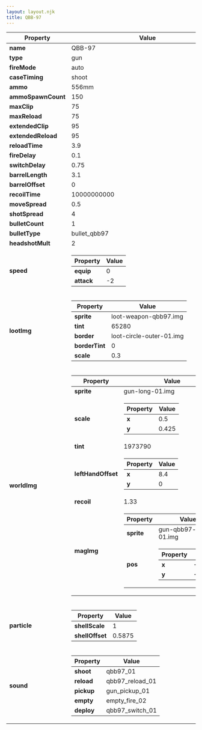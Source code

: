 ```yaml
---
layout: layout.njk
title: QBB-97
---
```


<table><thead><tr><th>Property</th><th>Value</th></tr></thead><tbody><tr><td><b>name</b></td><td>QBB-97</td></tr><tr><td><b>type</b></td><td>gun</td></tr><tr><td><b>fireMode</b></td><td>auto</td></tr><tr><td><b>caseTiming</b></td><td>shoot</td></tr><tr><td><b>ammo</b></td><td>556mm</td></tr><tr><td><b>ammoSpawnCount</b></td><td>150</td></tr><tr><td><b>maxClip</b></td><td>75</td></tr><tr><td><b>maxReload</b></td><td>75</td></tr><tr><td><b>extendedClip</b></td><td>95</td></tr><tr><td><b>extendedReload</b></td><td>95</td></tr><tr><td><b>reloadTime</b></td><td>3.9</td></tr><tr><td><b>fireDelay</b></td><td>0.1</td></tr><tr><td><b>switchDelay</b></td><td>0.75</td></tr><tr><td><b>barrelLength</b></td><td>3.1</td></tr><tr><td><b>barrelOffset</b></td><td>0</td></tr><tr><td><b>recoilTime</b></td><td>10000000000</td></tr><tr><td><b>moveSpread</b></td><td>0.5</td></tr><tr><td><b>shotSpread</b></td><td>4</td></tr><tr><td><b>bulletCount</b></td><td>1</td></tr><tr><td><b>bulletType</b></td><td>bullet_qbb97</td></tr><tr><td><b>headshotMult</b></td><td>2</td></tr><tr><td><b>speed</b></td><td><table><thead><tr><th>Property</th><th>Value</th></tr></thead><tbody><tr><td><b>equip</b></td><td>0</td></tr><tr><td><b>attack</b></td><td>-2</td></tr></tbody></table></td></tr><tr><td><b>lootImg</b></td><td><table><thead><tr><th>Property</th><th>Value</th></tr></thead><tbody><tr><td><b>sprite</b></td><td>loot-weapon-qbb97.img</td></tr><tr><td><b>tint</b></td><td>65280</td></tr><tr><td><b>border</b></td><td>loot-circle-outer-01.img</td></tr><tr><td><b>borderTint</b></td><td>0</td></tr><tr><td><b>scale</b></td><td>0.3</td></tr></tbody></table></td></tr><tr><td><b>worldImg</b></td><td><table><thead><tr><th>Property</th><th>Value</th></tr></thead><tbody><tr><td><b>sprite</b></td><td>gun-long-01.img</td></tr><tr><td><b>scale</b></td><td><table><thead><tr><th>Property</th><th>Value</th></tr></thead><tbody><tr><td><b>x</b></td><td>0.5</td></tr><tr><td><b>y</b></td><td>0.425</td></tr></tbody></table></td></tr><tr><td><b>tint</b></td><td>1973790</td></tr><tr><td><b>leftHandOffset</b></td><td><table><thead><tr><th>Property</th><th>Value</th></tr></thead><tbody><tr><td><b>x</b></td><td>8.4</td></tr><tr><td><b>y</b></td><td>0</td></tr></tbody></table></td></tr><tr><td><b>recoil</b></td><td>1.33</td></tr><tr><td><b>magImg</b></td><td><table><thead><tr><th>Property</th><th>Value</th></tr></thead><tbody><tr><td><b>sprite</b></td><td>gun-qbb97-bot-01.img</td></tr><tr><td><b>pos</b></td><td><table><thead><tr><th>Property</th><th>Value</th></tr></thead><tbody><tr><td><b>x</b></td><td>-1.5</td></tr><tr><td><b>y</b></td><td>-14.25</td></tr></tbody></table></td></tr></tbody></table></td></tr></tbody></table></td></tr><tr><td><b>particle</b></td><td><table><thead><tr><th>Property</th><th>Value</th></tr></thead><tbody><tr><td><b>shellScale</b></td><td>1</td></tr><tr><td><b>shellOffset</b></td><td>0.5875</td></tr></tbody></table></td></tr><tr><td><b>sound</b></td><td><table><thead><tr><th>Property</th><th>Value</th></tr></thead><tbody><tr><td><b>shoot</b></td><td>qbb97_01</td></tr><tr><td><b>reload</b></td><td>qbb97_reload_01</td></tr><tr><td><b>pickup</b></td><td>gun_pickup_01</td></tr><tr><td><b>empty</b></td><td>empty_fire_02</td></tr><tr><td><b>deploy</b></td><td>qbb97_switch_01</td></tr></tbody></table></td></tr></tbody></table>
